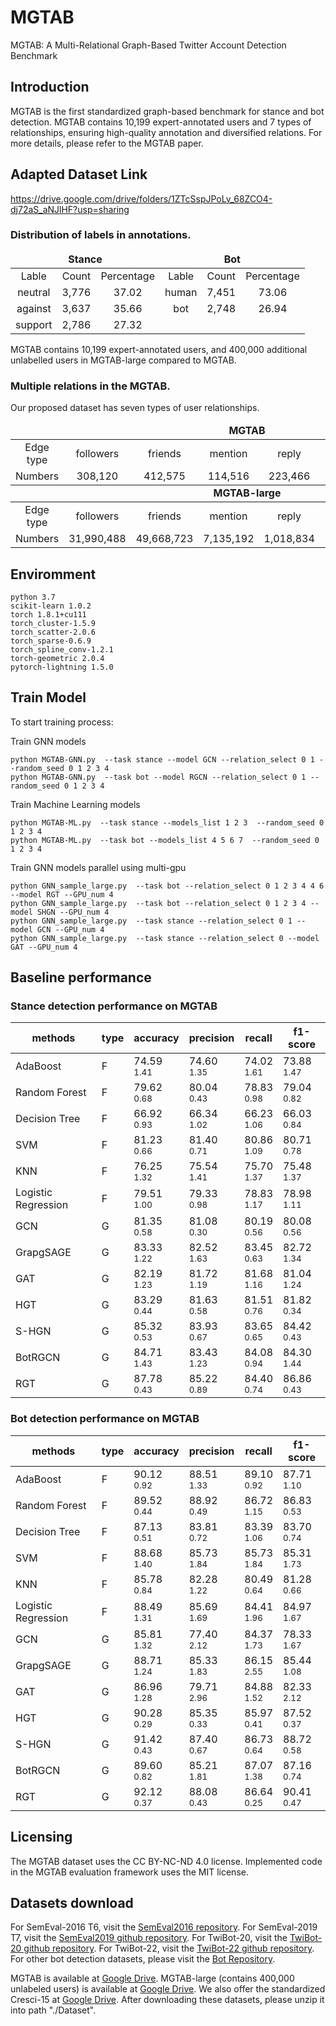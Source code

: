 # MGTAB
MGTAB: A Multi-Relational Graph-Based Twitter Account Detection Benchmark

## Introduction
MGTAB is the first standardized graph-based benchmark for stance and bot detection. MGTAB contains 10,199 expert-annotated users
and 7 types of relationships, ensuring high-quality annotation and diversified relations. For more details, please refer to the MGTAB paper.

## Adapted Dataset Link
https://drive.google.com/drive/folders/1ZTcSspJPoLv_68ZCO4-dj72aS_aNJlHF?usp=sharing
 
### Distribution of labels in annotations.
<table>
    <thead>
        <tr>
            <td colspan=3 align="center"><b>Stance</b></td>
            <td colspan=3 align="center"><b>Bot</b></td>
        </tr>
    </thead>
    <tbody>
        <tr>
            <td colspan=1 align="center">Lable</td>
            <td colspan=1 align="center">Count</td>
            <td colspan=1 align="center">Percentage</td>
            <td colspan=1 align="center">Lable</td>
            <td colspan=1 align="center">Count</td>
            <td colspan=1 align="center">Percentage</td>
        </tr>
        <tr>
            <td colspan=1 align="center">neutral</td>
            <td colspan=1 align="center">3,776</td>
            <td colspan=1 align="center">37.02</td>
            <td colspan=1 align="center">human</td>
            <td colspan=1 align="center">7,451</td>
            <td colspan=1 align="center">73.06</td>
        </tr>
        <tr>
            <td colspan=1 align="center">against</td>
            <td colspan=1 align="center">3,637</td>
            <td colspan=1 align="center">35.66</td>
            <td colspan=1 align="center">bot</td>
            <td colspan=1 align="center">2,748</td>
            <td colspan=1 align="center">26.94</td>
        </tr>
        <tr>
            <td colspan=1 align="center">support</td>
            <td colspan=1 align="center">2,786</td>
            <td colspan=1 align="center">27.32</td>
            <td colspan=3 align="center"> </td>
        </tr>
    </tbody>
</table>
MGTAB contains 10,199 expert-annotated users, and 400,000 additional unlabelled users in MGTAB-large compared to  MGTAB.

### Multiple relations in the MGTAB.
Our proposed dataset has seven types of user relationships.

<table>
    <thead>
        <tr>
            <td colspan=8 align="center"><b>MGTAB</b></td>
        </tr>
    </thead>
    <tbody>
        <tr>
            <td colspan=1 align="center">Edge type</td>
            <td colspan=1 align="center">followers</td>
            <td colspan=1 align="center">friends</td>
            <td colspan=1 align="center">mention</td>
            <td colspan=1 align="center">reply</td>
            <td colspan=1 align="center">quoted</td>
            <td colspan=1 align="center">URL</td>
            <td colspan=1 align="center">hashtag</td>
        </tr>
        <tr>
            <td colspan=1 align="center">Numbers</td>
            <td colspan=1 align="center">308,120</td>
            <td colspan=1 align="center">412,575</td>
            <td colspan=1 align="center">114,516</td>
            <td colspan=1 align="center">223,466</td>
            <td colspan=1 align="center">77,631</td>
            <td colspan=1 align="center">263,800</td>
            <td colspan=1 align="center">300,000</td>
        </tr>
     <thead>
        <tr>
            <td colspan=8 align="center"><b>MGTAB-large</b></td>
        </tr>
    </thead>
         <tr>
            <td colspan=1 align="center">Edge type</td>
            <td colspan=1 align="center">followers</td>
            <td colspan=1 align="center">friends</td>
            <td colspan=1 align="center">mention</td>
            <td colspan=1 align="center">reply</td>
            <td colspan=1 align="center">quoted</td>
            <td colspan=1 align="center">URL</td>
            <td colspan=1 align="center">hashtag</td>
        </tr>
        <tr>
            <td colspan=1 align="center">Numbers</td>
            <td colspan=1 align="center">31,990,488</td>
            <td colspan=1 align="center">49,668,723</td>
            <td colspan=1 align="center">7,135,192</td>
            <td colspan=1 align="center">1,018,834</td>
            <td colspan=1 align="center">182,296</td>
            <td colspan=1 align="center">51,281</td>
            <td colspan=1 align="center">7,950,896</td>
        </tr>
    </tbody>
</table>


## Enviromment
```
python 3.7
scikit-learn 1.0.2
torch 1.8.1+cu111
torch_cluster-1.5.9
torch_scatter-2.0.6
torch_sparse-0.6.9
torch_spline_conv-1.2.1
torch-geometric 2.0.4
pytorch-lightning 1.5.0
```

## Train Model

To start training process:

Train GNN models
```shell script
python MGTAB-GNN.py  --task stance --model GCN --relation_select 0 1 --random_seed 0 1 2 3 4
python MGTAB-GNN.py  --task bot --model RGCN --relation_select 0 1 --random_seed 0 1 2 3 4
```

Train Machine Learning models
```shell script
python MGTAB-ML.py  --task stance --models_list 1 2 3  --random_seed 0 1 2 3 4
python MGTAB-ML.py  --task bot --models_list 4 5 6 7  --random_seed 0 1 2 3 4
```

Train GNN models parallel using multi-gpu
```shell script
python GNN_sample_large.py  --task bot --relation_select 0 1 2 3 4 4 6 --model RGT --GPU_num 4
python GNN_sample_large.py  --task bot --relation_select 0 1 2 3 4 --model SHGN --GPU_num 4
python GNN_sample_large.py  --task stance --relation_select 0 1 --model GCN --GPU_num 4
python GNN_sample_large.py  --task stance --relation_select 0 --model GAT --GPU_num 4
```

## Baseline performance
### Stance detection performance on MGTAB
| methods             | type | accuracy              | precision            | recall               | f1-score             |
| ------------------- | ---- | --------------------- | -------------------- | -------------------- | -------------------- |
| AdaBoost            | F    | 74.59</br> $_{1.41}$  | 74.60</br> $_{1.35}$ | 74.02</br> $_{1.61}$ | 73.88</br> $_{1.47}$ |
| Random Forest       | F    | 79.62</br> $_{0.68}$  | 80.04</br> $_{0.43}$ | 78.83</br> $_{0.98}$ | 79.04</br> $_{0.82}$ |
| Decision Tree       | F    | 66.92</br> $_{0.93}$  | 66.34</br> $_{1.02}$ | 66.23</br> $_{1.06}$ | 66.03</br> $_{0.84}$ |
| SVM                 | F    | 81.23</br> $_{0.66}$  | 81.40</br> $_{0.71}$ | 80.86</br> $_{1.09}$ | 80.71</br> $_{0.78}$ |
| KNN                 | F    | 76.25</br> $_{1.32}$  | 75.54</br> $_{1.41}$ | 75.70</br> $_{1.37}$ | 75.48</br> $_{1.37}$ |
| Logistic Regression | F    | 79.51</br> $_{1.00}$  | 79.33</br> $_{0.98}$ | 78.83</br> $_{1.17}$ | 78.98</br> $_{1.11}$ |
| GCN                 | G    | 81.35</br> $_{0.58}$  | 81.08</br> $_{0.30}$ | 80.19</br> $_{0.56}$ | 80.08</br> $_{0.56}$ |
| GrapgSAGE           | G    | 83.33</br> $_{1.22}$  | 82.52</br> $_{1.63}$ | 83.45</br> $_{0.63}$ | 82.72</br> $_{1.34}$ |
| GAT                 | G    | 82.19</br> $_{1.23}$  | 81.72</br> $_{1.19}$ | 81.68</br> $_{1.16}$ | 81.04</br> $_{1.24}$ |
| HGT                 | G    | 83.29</br> $_{0.44}$  | 81.63</br> $_{0.58}$ | 81.51</br> $_{0.76}$ | 81.82</br> $_{0.34}$ |
| S-HGN               | G    | 85.32</br> $_{0.53}$  | 83.93</br> $_{0.67}$ | 83.65</br> $_{0.65}$ | 84.42</br> $_{0.43}$ |
| BotRGCN             | G    | 84.71</br> $_{1.43}$  | 83.43</br> $_{1.23}$ | 84.08</br> $_{0.94}$ | 84.30</br> $_{1.44}$ |
| RGT                 | G    | 87.78</br> $_{0.43}$  | 85.22</br> $_{0.89}$ | 84.40</br> $_{0.74}$ | 86.86</br> $_{0.43}$ |


### Bot detection performance on MGTAB
| methods             | type | accuracy             | precision            | recall               | f1-score             |
| ------------------- | ---- | -------------------- | -------------------- | -------------------- | -------------------- |
| AdaBoost            |  F   | 90.12</br> $_{0.92}$ | 88.51</br> $_{1.33}$ | 89.10</br> $_{0.92}$ | 87.71</br> $_{1.10}$ |
| Random Forest       |  F   | 89.52</br> $_{0.44}$ | 88.92</br> $_{0.49}$ | 86.72</br> $_{1.15}$ | 86.83</br> $_{0.53}$ |
| Decision Tree       |  F   | 87.13</br> $_{0.51}$ | 83.81</br> $_{0.72}$ | 83.39</br> $_{1.06}$ | 83.70</br> $_{0.74}$ |
| SVM                 |  F   | 88.68</br> $_{1.40}$ | 85.73</br> $_{1.84}$ | 85.73</br> $_{1.84}$ | 85.31</br> $_{1.73}$ |
| KNN                 |  F   | 85.78</br> $_{0.84}$ | 82.28</br> $_{1.22}$ | 80.49</br> $_{0.64}$ | 81.28</br> $_{0.66}$ |
| Logistic Regression |  F   | 88.49</br> $_{1.31}$ | 85.69</br> $_{1.69}$ | 84.41</br> $_{1.96}$ | 84.97</br> $_{1.67}$ |
| GCN                 |  G   | 85.81</br> $_{1.32}$ | 77.40</br> $_{2.12}$ | 84.37</br> $_{1.73}$ | 78.33</br> $_{1.67}$ |
| GrapgSAGE           |  G   | 88.71</br> $_{1.24}$ | 85.33</br> $_{1.83}$ | 86.15</br> $_{2.55}$ | 85.44</br> $_{1.08}$ |
| GAT                 |  G   | 86.96</br> $_{1.28}$ | 79.71</br> $_{2.96}$ | 84.88</br> $_{1.52}$ | 82.33</br> $_{2.12}$ |
| HGT                 |  G   | 90.28</br> $_{0.29}$ | 85.35</br> $_{0.33}$ | 85.97</br> $_{0.41}$ | 87.52</br> $_{0.37}$ |
| S-HGN               |  G   | 91.42</br> $_{0.43}$ | 87.40</br> $_{0.67}$ | 86.73</br> $_{0.64}$ | 88.72</br> $_{0.58}$ |
| BotRGCN             |  G   | 89.60</br> $_{0.82}$ | 85.21</br> $_{1.81}$ | 87.07</br> $_{1.38}$ | 87.16</br> $_{0.74}$ |
| RGT                 |  G   | 92.12</br> $_{0.37}$ | 88.08</br> $_{0.43}$ | 86.64</br> $_{0.25}$ | 90.41</br> $_{0.47}$ |



## Licensing
The MGTAB dataset uses the CC BY-NC-ND 4.0 license. Implemented code in the
MGTAB evaluation framework uses the MIT license.

##  Datasets download
For SemEval-2016 T6, visit the [SemEval2016 repository](https://alt.qcri.org/semeval2016/task6/).
For SemEval-2019 T7, visit the [SemEval2019 github repository](https://github.com/kochkinaelena/RumourEval2019).
For TwiBot-20, visit the [TwiBot-20 github repository](https://github.com/BunsenFeng/TwiBot-20).
For TwiBot-22, visit the [TwiBot-22 github repository](https://github.com/LuoUndergradXJTU/TwiBot-22).
For other bot detection datasets, please visit the [Bot Repository](https://botometer.osome.iu.edu/bot-repository/datasets.html).

MGTAB is available at [Google Drive](https://drive.google.com/uc?export=download&id=1gbWNOoU1JB8RrTu2a5j9KMNVa9wX72Fe).
MGTAB-large (contains 400,000 unlabeled users) is available at [Google Drive](https://drive.google.com/uc?export=download&id=17XuXbklLJgZI3uISaB6I4Kw39FTw8r1i).
We also offer the standardized Cresci-15 at [Google Drive](https://drive.google.com/uc?export=download&id=1AzMUNt70we5G2DShS8hk5qH95VR9HfD3). 
After downloading these datasets, please unzip it into path "./Dataset".

